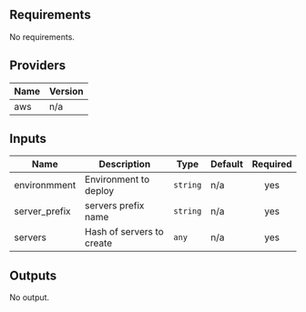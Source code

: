 ## Requirements

No requirements.

## Providers

| Name | Version |
|------|---------|
| aws | n/a |

## Inputs

| Name | Description | Type | Default | Required |
|------|-------------|------|---------|:--------:|
| environmment | Environment to deploy | `string` | n/a | yes |
| server\_prefix | servers prefix name | `string` | n/a | yes |
| servers | Hash of servers to create | `any` | n/a | yes |

## Outputs

No output.

